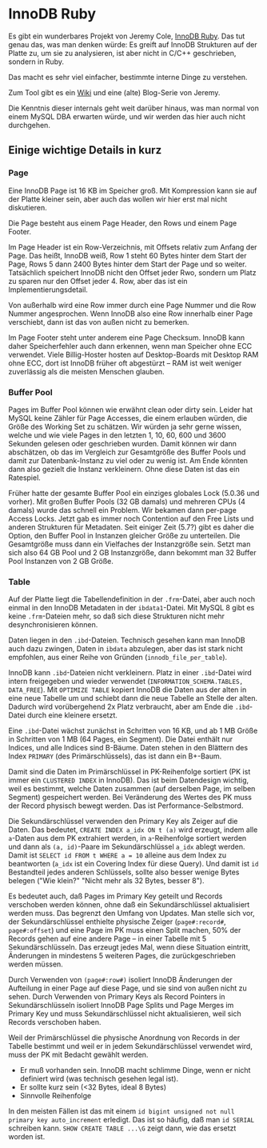 # InnoDB Ruby

Es gibt ein wunderbares Projekt von Jeremy Cole, [InnoDB Ruby](https://github.com/jeremycole/innodb_ruby).
Das tut genau das, was man denken würde:
Es greift auf InnoDB Strukturen auf der Platte zu, um sie zu analysieren, ist aber nicht in C/C++ geschrieben, sondern in Ruby.

Das macht es sehr viel einfacher, bestimmte interne Dinge zu verstehen.

Zum Tool gibt es ein [Wiki](https://github.com/jeremycole/innodb_ruby/wiki) und eine (alte) Blog-Serie von Jeremy.

Die Kenntnis dieser internals geht weit darüber hinaus, was man normal von einem MySQL DBA erwarten würde, und wir werden das hier auch nicht durchgehen.

## Einige wichtige Details in kurz


### Page

Eine InnoDB Page ist 16 KB im Speicher groß.
Mit Kompression kann sie auf der Platte kleiner sein, aber auch das wollen wir hier erst mal nicht diskutieren.

Die Page besteht aus einem Page Header, den Rows und einem Page Footer.

Im Page Header ist ein Row-Verzeichnis, mit Offsets relativ zum Anfang der Page.
Das heißt, InnoDB weiß, Row 1 steht 60 Bytes hinter dem Start der Page, Rows 5 dann 2400 Bytes hinter dem Start der Page und so weiter.
Tatsächlich speichert InnoDB nicht den Offset jeder Rwo, sondern um Platz zu sparen nur den Offset jeder 4. Row, aber das ist ein Implementierungsdetail.

Von außerhalb wird eine Row immer durch eine Page Nummer und die Row Nummer angesprochen.
Wenn InnoDB also eine Row innerhalb einer Page verschiebt, dann ist das von außen nicht zu bemerken.

Im Page Footer steht unter anderem eine Page Checksum.
InnoDB kann daher Speicherfehler auch dann erkennen, wenn man Speicher ohne ECC verwendet.
Viele Billig-Hoster hosten auf Desktop-Boards mit Desktop RAM ohne ECC, dort ist InnoDB früher oft abgestürzt – RAM ist weit weniger zuverlässig als die meisten Menschen glauben.

### Buffer Pool

Pages im Buffer Pool können wie erwähnt clean oder dirty sein.
Leider hat MySQL keine Zähler für Page Accesses, die einem erlauben würden, die Größe des Working Set zu schätzen.
Wir würden ja sehr gerne wissen, welche und wie viele Pages in den letzten 1, 10, 60, 600 und 3600 Sekunden gelesen oder geschrieben wurden.
Damit können wir dann abschätzen, ob das im Vergleich zur Gesamtgröße des Buffer Pools und damit zur Datenbank-Instanz zu viel oder zu wenig ist.
Am Ende könnten dann also gezielt die Instanz verkleinern.
Ohne diese Daten ist das ein Ratespiel.

Früher hatte der gesamte Buffer Pool ein einziges globales Lock (5.0.36 und vorher).
Mit großen Buffer Pools (32 GB damals) und mehreren CPUs (4 damals) wurde das schnell ein Problem.
Wir bekamen dann per-page Access Locks.
Jetzt gab es immer noch Contention auf den Free Lists und anderen Strukturen für Metadaten.
Seit einiger Zeit (5.7?) gibt es daher die Option, den Buffer Pool in Instanzen gleicher Größe zu unterteilen.
Die Gesamtgröße muss dann ein Vielfaches der Instanzgröße sein.
Setzt man sich also 64 GB Pool und 2 GB Instanzgröße, dann bekommt man 32 Buffer Pool Instanzen von 2 GB Größe.

### Table

Auf der Platte liegt die Tabellendefinition in der `.frm`-Datei, aber auch noch einmal in den InnoDB Metadaten in der `ibdata1`-Datei.
Mit MySQL 8 gibt es keine `.frm`-Dateien mehr, so daß sich diese Strukturen nicht mehr desynchronisieren können.

Daten liegen in den `.ibd`-Dateien.
Technisch gesehen kann man InnoDB auch dazu zwingen, Daten in `ibdata` abzulegen, aber das ist stark nicht empfohlen, aus einer Reihe von Gründen (`innodb_file_per_table`).

InnoDB kann `.ibd`-Dateien nicht verkleinern.
Platz in einer `.ibd`-Datei wird intern freigegeben und wieder verwendet (`INFORMATION_SCHEMA.TABLES, DATA_FREE`).
Mit `OPTIMIZE TABLE` kopiert InnoDB die Daten aus der alten in eine neue Tabelle um und schiebt dann die neue Tabelle an Stelle der alten.
Dadurch wird vorübergehend 2x Platz verbraucht, aber am Ende die `.ibd`-Datei durch eine kleinere ersetzt.

Eine `.ibd`-Datei wächst zunächst in Schritten von 16 KB, und ab 1 MB Größe in Schritten von 1 MB (64 Pages, ein Segment).
Die Datei enthält nur Indices, und alle Indices sind B-Bäume.
Daten stehen in den Blättern des Index `PRIMARY` (des Primärschlüssels), das ist dann ein B+-Baum.

Damit sind die Daten im Primärschlüssel in PK-Reihenfolge sortiert (PK ist immer ein `CLUSTERED INDEX` in InnoDB).
Das ist beim Datendesign wichtig, weil es bestimmt, welche Daten zusammen (auf derselben Page, im selben Segment) gespeichert werden.
Bei Veränderung des Wertes des PK muss der Record physisch bewegt werden.
Das ist Performance-Selbstmord.

Die Sekundärschlüssel verwenden den Primary Key als Zeiger auf die Daten.
Das bedeutet, `CREATE INDEX a_idx ON t (a)` wird erzeugt, indem alle `a`-Daten aus dem PK extrahiert werden, in `a`-Reihenfolge sortiert werden und dann als `(a, id)`-Paare im Sekundärschlüssel `a_idx` ablegt werden.
Damit ist `SELECT id FROM t WHERE a = 10` alleine aus dem Index zu beantworten (`a_idx` ist ein Covering Index für diese Query). 
Und damit ist `id` Bestandteil jedes anderen Schlüssels, sollte also besser wenige Bytes belegen ("Wie klein?" "Nicht mehr als 32 Bytes, besser 8").

Es bedeutet auch, daß Pages im Primary Key geteilt und Records verschoben werden können, ohne daß ein Sekundärschlüssel aktualisiert werden muss. 
Das begrenzt den Umfang von Updates.
Man stelle sich vor, der Sekundärschlüssel enthielte physische Zeiger (`page#:record#`, `page#:offset`) und eine Page im PK muss einen Split machen, 50% der Records gehen auf eine andere Page – in einer Tabelle mit 5 Sekundärschlüsseln.
Das erzeugt jedes Mal, wenn diese Situation eintritt, Änderungen in mindestens 5 weiteren Pages, die zurückgeschrieben werden müssen.

Durch Verwenden von `(page#:row#)` isoliert InnoDB Änderungen der Aufteilung in einer Page auf diese Page, und sie sind von außen nicht zu sehen.
Durch Verwenden von Primary Keys als Record Pointers in Sekundärschlüsseln isoliert InnoDB Page Splits und Page Merges im Primary Key und muss Sekundärschlüssel nicht aktualisieren, weil sich Records verschoben haben.

Weil der Primärschlüssel die physische Anordnung von Records in der Tabelle bestimmt und weil er in jedem Sekundärschlüssel verwendet wird, muss der PK mit Bedacht gewählt werden.

- Er muß vorhanden sein. InnoDB macht schlimme Dinge, wenn er nicht definiert wird (was technisch gesehen legal ist).
- Er sollte kurz sein (<32 Bytes, ideal 8 Bytes)
- Sinnvolle Reihenfolge

In den meisten Fällen ist das mit einem `id bigint unsigned not null primary key auto_increment` erledigt.
Das ist so häufig, daß man `id SERIAL` schreiben kann.
`SHOW CREATE TABLE ...\G` zeigt dann, wie das ersetzt worden ist.
